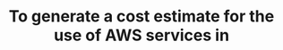 ---
layout: answer
title: "To generate a cost estimate for the use of AWS services in"
blurb: "<p>Sadly, you cannot generate an estimate with the AWS Pricing Calculator for multiple regions.</p><p> The best you can do is do a separate calculation for"
quid: 18
---